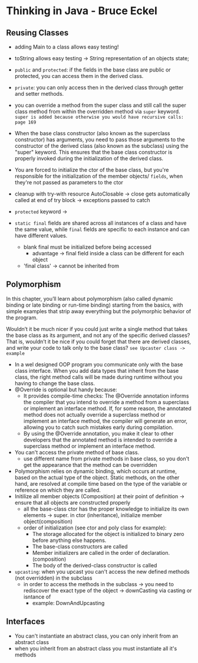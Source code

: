 # Thinking in Java - Bruce Eckel

## Reusing Classes

- adding Main to a class allows easy testing!
- toString allows easy testing -> String representation of an objects state;

- `public` and `protected`: if the fields in the base class are public or protected, you can access them in the derived class.
- `private`: you can only access then in the derived class through getter and setter methods.

- you can override a method from the super class and still call the super class method from within the overridden
  method via `super` keyword.
  `super is added because otherwise you would have recursive calls: page 169`
- When the base class constructor (also known as the superclass constructor) has arguments, you need to pass those arguments to the constructor of the derived class (also known as the subclass) using the "super" keyword. This ensures that the base class constructor is properly invoked during the initialization of the derived class.
- You are forced to initialize the ctor of the base class, but you're responsible for the initialization of the member
  objects/ `fields`, when they're not passed as parameters to the ctor
- cleanup with try-with resource AutoClosable -> close gets automatically called at end of try block -> exceptions
  passed to catch
- `protected` keyword ->
-  `static final` fields are shared across all instances of a class and have the same value, while `final` fields are specific to each instance and can have different values.
    - blank final must be initialized before being accessed
      - advantage -> final field inside a class can be different for each object
    - 'final class' -> cannot be inherited from

## Polymorphism
In this chapter, you’ll learn about polymorphism (also called dynamic binding or late
binding or run-time binding) starting from the basics, with simple examples that strip away
everything but the polymorphic behavior of the program.

Wouldn’t it be much nicer if you could just write a single method that takes the base class as
its argument, and not any of the specific derived classes? That is, wouldn’t it be nice if you
could forget that there are derived classes, and write your code to talk only to the base class?
 `see Upcaster class -> example ` 

- In a wel designed  OOP program you communicate only with the base class interface. When you add data types that inherit from the base class, the right method calls will be made during runtime without you having to change the base class.
- @Override is optional but handy because:
  - It provides compile-time checks: The @Override annotation informs the compiler that you intend to override a method from a superclass or implement an interface method. If, for some reason, the annotated method does not actually override a superclass method or implement an interface method, the compiler will generate an error, allowing you to catch such mistakes early during compilation.
  -  By using the @Override annotation, you make it clear to other developers that the annotated method is intended to override a superclass method or implement an interface method.
- You can't access the private method of base class.
  - use different name from private methods in base class, so you don't get the appearance that the method can be overridden
- Polymorphism relies on dynamic binding, which occurs at runtime, based on the actual type of the object. Static methods, on the other hand, are resolved at compile time based on the type of the variable or reference on which they are called.
- Initilize all member objects (Composition) at their point of definition -> ensure that all objects are constructed properly
  - all the base-class ctor has the proper knowledge to initialize its own elements -> super. in ctor (inheritance), initialize member object(composition)
  - order of initialization (see ctor and poly class for example): 
    - The storage allocated for the object is initialized to binary zero before anything else
      happens.
    - The base-class constructors are called
    - Member initializers are called in the order of declaration. (composition)
    - The body of the derived-class constructor is called
- `upcasting`: when you upcast you can't access the new defined methods (not overridden) in the subclass
  - in order to access the methods in the subclass -> you need to rediscover the exact type of the object -> downCasting via casting or isntance of
    - example: DownAndUpcasting

## Interfaces
- You can't instantiate an abstract class, you can only inherit from an abstract class
- when you inherit from an abstract class you must instantiate all it's methods
